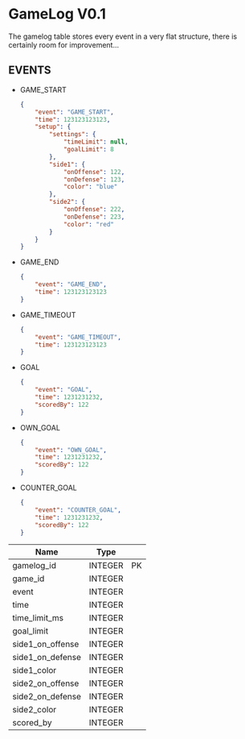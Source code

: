 # GameLog V0.1

The gamelog table stores every event in a very flat structure, there is certainly room for improvement...

## EVENTS
* GAME_START
    ```json
    {
        "event": "GAME_START",
        "time": 123123123123,
        "setup": {
            "settings": {
                "timeLimit": null,
                "goalLimit": 8
            },
            "side1": {
                "onOffense": 122,
                "onDefense": 123,
                "color": "blue"
            },
            "side2": {
                "onOffense": 222,
                "onDefense": 223,
                "color": "red"
            }
        }
    }
    ```

* GAME_END
    ```json
    {
        "event": "GAME_END",
        "time": 123123123123
    }
    ```

* GAME_TIMEOUT
    ```json
    {
        "event": "GAME_TIMEOUT",
        "time": 123123123123
    }
    ```

* GOAL
    ```json
    {
        "event": "GOAL",
        "time": 1231231232,
        "scoredBy": 122
    }
    ```

* OWN_GOAL
    ```json
    {
        "event": "OWN_GOAL",
        "time": 1231231232,
        "scoredBy": 122
    }
    ```

* COUNTER_GOAL
    ```json
    {
        "event": "COUNTER_GOAL",
        "time": 1231231232,
        "scoredBy": 122
    }
    ```

|Name|Type| |
|----|----|-|
|gamelog_id  |INTEGER| PK
|game_id|INTEGER|
|event|INTEGER|
|time|INTEGER|
|time_limit_ms|INTEGER|
|goal_limit|INTEGER|
|side1_on_offense|INTEGER|
|side1_on_defense|INTEGER|
|side1_color|INTEGER|
|side2_on_offense|INTEGER|
|side2_on_defense|INTEGER|
|side2_color|INTEGER|
|scored_by|INTEGER|

